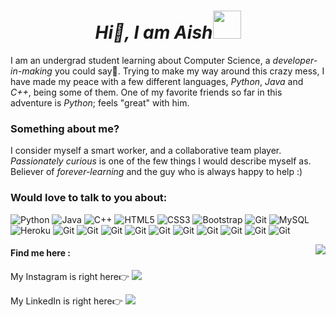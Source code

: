 # <center>***Hi👋, I am Aish***<img src="https://media.giphy.com/media/Rnb5VoZiIyIM0/giphy.gif?cid=ecf05e47q7xxfrzr8rktv5nbpqnje4zlxh4c252tdts3n5z0&rid=giphy.gif&ct=s" width="45"></center>
I am an undergrad student learning about Computer Science, a *developer-in-making* you could say🤪. Trying to make my way around this crazy mess, I have made my peace with a few different languages, *Python*, *Java* and *C++*, being some of them. One of my favorite friends so far in this adventure is *Python*; feels "great" with him.

### Something about me?
I consider myself a smart worker, and a collaborative team player. *Passionately curious* is one of the few things I would describe myself as. Believer of *forever-learning* and the guy who is always happy to help :) 

### Would love to talk to you about:
![Python](https://img.shields.io/badge/-Python-black?style=flat-square&logo=Python) ![Java](https://img.shields.io/badge/-java-E34A86?style=flat-square&logo=java) ![C++](https://img.shields.io/badge/-C++-00599C?style=flat-square&logo=c) ![HTML5](https://img.shields.io/badge/-HTML5-E34F26?style=flat-square&logo=html5&logoColor=white) ![CSS3](https://img.shields.io/badge/-CSS3-1572B6?style=flat-square&logo=css3)  ![Bootstrap](https://img.shields.io/badge/-Bootstrap-563D7C?style=flat-square&logo=bootstrap) ![Git](https://img.shields.io/badge/-jQuery-0769AD?style=flat-square&logo=jquery) ![MySQL](https://img.shields.io/badge/-MySQL-black?style=flat-square&logo=mysql) ![Heroku](https://img.shields.io/badge/-Heroku-430098?style=flat-square&logo=heroku) ![Git](https://img.shields.io/badge/-Git-black?style=flat-square&logo=git) ![Git](https://img.shields.io/badge/-GitHub-8332AC?style=flat-square&logo=github)  ![Git](https://img.shields.io/badge/-Node.js-gray?style=flat-square&logo=node.js) ![Git](https://img.shields.io/badge/-Flask-black?style=flat-square&logo=flask)   ![Git](https://img.shields.io/badge/-Firebase-FFCA28?style=flat-square&logo=firebase&logoColor=ffffff) ![Git](https://img.shields.io/badge/-VSCode-black?style=flat-square&logo=visual-studio-code&logoColor=007ACC)    ![Git](https://img.shields.io/badge/-MongoDb-brightgreen) ![Git](https://img.shields.io/badge/-Django-darkgreen?style=flat-square&logo=Django) ![Git](https://img.shields.io/badge/-Selenium-gray?style=flat-square&logo=Selenium)    ![Git](https://img.shields.io/badge/-leetcode-white?style=flat-square&logo=leetcode)   

<img src="https://github-readme-stats.vercel.app/api?username=aishuo07&&show_icons=true&title_color=ffffff&icon_color=bb2acf&text_color=daf7dc&bg_color=151515" align="right"/>

#### Find me here : 
My Instagram is right here👉 [<img src = "https://img.shields.io/badge/-Instagram-e4405f?style=flat-square&logo=instagram&logoColor=fff" />](https://www.instagram.com/aishkanodia/)

My LinkedIn is right here👉  [<img src = "https://img.shields.io/badge/-LinkedIn-0077B5?style=flat-square&logo=linkedin&logoColor=fff" />](https://www.linkedin.com/in/aish-kanodia/)
